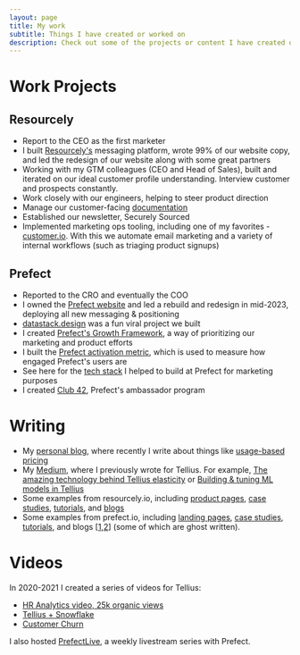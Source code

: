 ```yaml
---
layout: page
title: My work
subtitle: Things I have created or worked on
description: Check out some of the projects or content I have created or worked on.
---
```

# Work Projects
## Resourcely
- Report to the CEO as the first marketer
- I built [Resourcely's](https://www.resourcely.io) messaging platform, wrote 99% of our website copy, and led the redesign of our website along with some great partners
- Working with my GTM colleagues (CEO and Head of Sales), built and iterated on our ideal customer profile understanding. Interview customer and prospects constantly.
- Work closely with our engineers, helping to steer product direction
- Manage our customer-facing [documentation](https://docs.resourcely.io)
- Established our newsletter, Securely Sourced
- Implemented marketing ops tooling, including one of my favorites - [customer.io](https://www.customer.io). With this we automate email marketing and a variety of internal workflows (such as triaging product signups)

## Prefect
- Reported to the CRO and eventually the COO
- I owned the [Prefect website](https://www.prefect.io) and led a rebuild and redesign in mid-2023, deploying all new messaging & positioning
- [datastack.design](https://datastack.design/er) was a fun viral project we built
- I created [Prefect's Growth Framework](https://chrisreuter.me/2023-01-13-navigating-ambiguity/), a way of prioritizing our marketing and product efforts
- I built the [Prefect activation metric](https://chrisreuter.me/2023-03-14-activation-metric/), which is used to measure how engaged Prefect's users are
- See here for the [tech stack](https://chrisreuter.me/2023-06-23-growth-tech-stack/) I helped to build at Prefect for marketing purposes
- I created [Club 42](https://discourse.prefect.io/t/the-third-launch-week-initiative-announcing-ambassador-program-called-club-42/500), Prefect's ambassador program

# Writing
- My [personal blog](https://chrisreuter.me), where recently I write about things like [usage-based pricing](https://chrisreuter.me/2023-02-16-usage-pricing/)
- My [Medium](https://medium.com/@csreuter), where I previously wrote for Tellius. For example, [The amazing technology behind Tellius elasticity](https://medium.com/@csreuter/the-amazing-technology-behind-tellius-elasticity-839c896ddc60) or [Building & tuning ML models in Tellius](https://medium.com/@csreuter/building-and-tuning-ml-models-in-tellius-d969148de113)
- Some examples from resourcely.io, including [product pages](https://www.resourcely.io/product/blueprints), [case studies](https://www.resourcely.io/case-studies), [tutorials](https://docs.resourcely.io/build/using-resourcely/use-cases), and [blogs](https://www.resourcely.io/blog)
- Some examples from prefect.io, including [landing pages](https://www.prefect.io/data-engineers), [case studies](https://www.prefect.io/blog/rec-room-case-study), [tutorials](https://www.prefect.io/blog/schedule-your-code-quickly-with-flow-dot-serve), and blogs [[1](https://www.prefect.io/blog/a-platform-approach-to-workflow-orchestration),[2](https://www.prefect.io/blog/what-is-a-data-pipeline)] (some of which are ghost written).

# Videos
In 2020-2021 I created a series of videos for Tellius:
- [HR Analytics video, 25k organic views](https://www.youtube.com/watch?v=aK3LtFddamc)
- [Tellius + Snowflake](https://www.youtube.com/watch?v=5PUpGzu-Has)
- [Customer Churn](https://www.youtube.com/watch?v=d7neKxRMSBM)

I also hosted [PrefectLive](https://www.youtube.com/playlist?list=PLZfWmQS5hVzH_jd7ovYo0hGaG4gX0Wzws), a weekly livestream series with Prefect.
